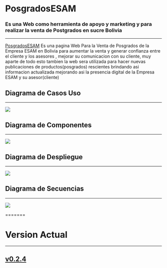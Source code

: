 # PosgradosESAM
### Es una Web como herramienta de apoyo y marketing y para realizar la venta de Postgrados en sucre Bolivia
-------------------------------------------------------------------
[PosgradosESAM](https://zelechos.github.io/PosgradosESAM/) Es una pagina Web Para la Venta de Posgrados de la Empresa ESAM en Bolivia para aumentar la venta y generar confianza entre el cliente y los asesores , mejorar su comunicacion con su cliente, muy aparte de todo esto tambien la web sera utilizada para hacer nuevas publicaciones de productos(posgrados) rescientes brindando asi informacion actualizada mejorando asi la presencia digital de la Empresa ESAM y su asesor(cliente)


## Diagrama de Casos Uso
-------------------------------------------------------------------
![]("https://raw.githubusercontent.com/Zelechos/PosgradosESAM/master/DiagramaCasosUso.jpg")


## Diagrama de Componentes
-------------------------------------------------------------------
![]("DiagramaComponente.jpg")


## Diagrama de Despliegue
-------------------------------------------------------------------
![]("DiagramaDespliegue.jpg")


## Diagrama de Secuencias
-------------------------------------------------------------------
![]("DiagramaSecuencias.jpg")

=======
# Version Actual
-------------------------------------------------------------------
## [v0.2.4](https://github.com/Zelechos/PosgradosESAM/releases/tag/v0.2.4)
